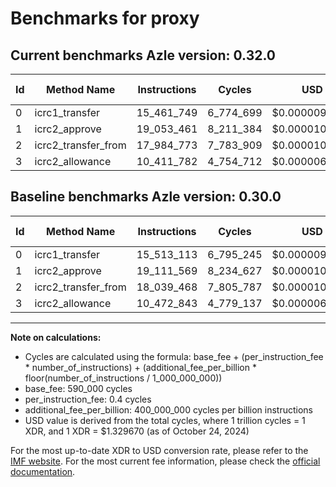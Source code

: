 # Benchmarks for proxy

## Current benchmarks Azle version: 0.32.0

| Id  | Method Name         | Instructions | Cycles    | USD           | USD/Million Calls | Change                             |
| --- | ------------------- | ------------ | --------- | ------------- | ----------------- | ---------------------------------- |
| 0   | icrc1_transfer      | 15_461_749   | 6_774_699 | $0.0000090081 | $9.00             | <font color="green">-51_364</font> |
| 1   | icrc2_approve       | 19_053_461   | 8_211_384 | $0.0000109184 | $10.91            | <font color="green">-58_108</font> |
| 2   | icrc2_transfer_from | 17_984_773   | 7_783_909 | $0.0000103500 | $10.35            | <font color="green">-54_695</font> |
| 3   | icrc2_allowance     | 10_411_782   | 4_754_712 | $0.0000063222 | $6.32             | <font color="green">-61_061</font> |

## Baseline benchmarks Azle version: 0.30.0

| Id  | Method Name         | Instructions | Cycles    | USD           | USD/Million Calls |
| --- | ------------------- | ------------ | --------- | ------------- | ----------------- |
| 0   | icrc1_transfer      | 15_513_113   | 6_795_245 | $0.0000090354 | $9.03             |
| 1   | icrc2_approve       | 19_111_569   | 8_234_627 | $0.0000109493 | $10.94            |
| 2   | icrc2_transfer_from | 18_039_468   | 7_805_787 | $0.0000103791 | $10.37            |
| 3   | icrc2_allowance     | 10_472_843   | 4_779_137 | $0.0000063547 | $6.35             |

---

**Note on calculations:**

- Cycles are calculated using the formula: base_fee + (per_instruction_fee \* number_of_instructions) + (additional_fee_per_billion \* floor(number_of_instructions / 1_000_000_000))
- base_fee: 590_000 cycles
- per_instruction_fee: 0.4 cycles
- additional_fee_per_billion: 400_000_000 cycles per billion instructions
- USD value is derived from the total cycles, where 1 trillion cycles = 1 XDR, and 1 XDR = $1.329670 (as of October 24, 2024)

For the most up-to-date XDR to USD conversion rate, please refer to the [IMF website](https://www.imf.org/external/np/fin/data/rms_sdrv.aspx).
For the most current fee information, please check the [official documentation](https://internetcomputer.org/docs/current/developer-docs/gas-cost#execution).
